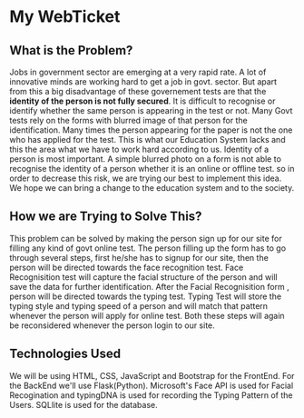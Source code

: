 # My WebTicket

## What is the Problem?
Jobs in government sector are emerging at a very rapid rate. A lot of innovative minds are working hard to get a job in govt. sector. 
But apart from this a big disadvantage of these governement tests are that the **identity of the person is not fully secured**. 
It is difficult to recognise or identify whether the same person is appearing in the test or not. 
Many Govt tests rely on the forms with blurred image of that person for the identification.
Many times the person appearing for the paper is not the one who has applied for the test. 
This is what our Education System lacks  and this the area what we have to work hard according to us.
Identity of a person is most important. A simple blurred photo on a form is not able to recognise the identity of a person whether it is an online or offline test.
so in order to decrease this risk, we are trying our best to implement this idea. We hope we can bring a change to the education system and to the society.

## How we are Trying to Solve This?
This problem can be solved by making the person sign up for our site for filling any kind of govt online test. 
The person filling up the form has to go through several steps, first he/she has  to signup for our site, then the person will be directed towards the face recognition test.
Face Recognisition test will capture the facial structure of the person and will save the data for further identification. After the Facial Recognisition form , person will be directed towards the typing test.
Typing Test will store the typing style and typing speed of a person and will match that pattern whenever the person will apply for online test.
Both these steps will again be reconsidered whenever the person login to our site.

## Technologies Used
We will be using HTML, CSS, JavaScript and Bootstrap for the FrontEnd. For the BackEnd we'll use Flask(Python). Microsoft's Face API is used for
Facial Recogination and typingDNA is used for recording the Typing Pattern of the Users. SQLlite is used for the database.
